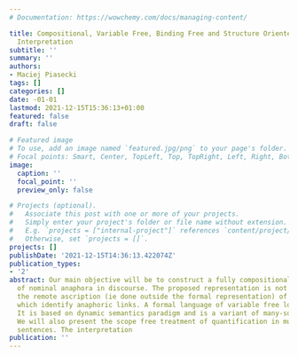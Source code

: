 ```yaml
---
# Documentation: https://wowchemy.com/docs/managing-content/

title: Compositional, Variable Free, Binding Free and Structure Oriented Discourse
  Interpretation
subtitle: ''
summary: ''
authors:
- Maciej Piasecki
tags: []
categories: []
date: -01-01
lastmod: 2021-12-15T15:36:13+01:00
featured: false
draft: false

# Featured image
# To use, add an image named `featured.jpg/png` to your page's folder.
# Focal points: Smart, Center, TopLeft, Top, TopRight, Left, Right, BottomLeft, Bottom, BottomRight.
image:
  caption: ''
  focal_point: ''
  preview_only: false

# Projects (optional).
#   Associate this post with one or more of your projects.
#   Simply enter your project's folder or file name without extension.
#   E.g. `projects = ["internal-project"]` references `content/project/deep-learning/index.md`.
#   Otherwise, set `projects = []`.
projects: []
publishDate: '2021-12-15T14:36:13.422074Z'
publication_types:
- '2'
abstract: Our main objective will be to construct a fully compositional representation
  of nominal anaphora in discourse. The proposed representation is not dependent on
  the remote ascription (ie done outside the formal representation) of syntactic indexes,
  which identify anaphoric links. A formal language of variable free logic is introduced.
  It is based on dynamic semantics paradigm and is a variant of many-sorted type logic.
  We will also present the scope free treatment of quantification in multiple quantifier
  sentences. The interpretation
publication: ''
---
```

